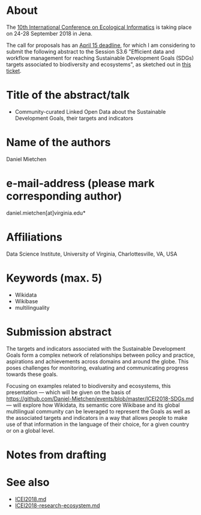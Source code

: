 # About

The [10th International Conference on Ecological Informatics](http://icei2018.uni-jena.de/) is taking place on 24-28 September 2018 in Jena.

The call for proposals has an [April 15 deadline](http://icei2018.uni-jena.de/calls/), for which I am considering to submit the following abstract to the Session S3.6 "Efficient data and workflow management for reaching Sustainable Development Goals (SDGs) targets associated to biodiversity and ecosystems", as sketched out in [this ticket](https://github.com/Daniel-Mietchen/events/issues/339). 

# Title of the abstract/talk

* Community-curated Linked Open Data about the Sustainable Development Goals, their targets and indicators

# Name of the authors

Daniel Mietchen

# e-mail-address (please mark corresponding author)

daniel.mietchen[at]virginia.edu*

# Affiliations

Data Science Institute, University of Virginia, Charlottesville, VA, USA

# Keywords (max. 5)

- Wikidata
- Wikibase
- multilinguality

# Submission abstract

The targets and indicators associated with the Sustainable Development Goals form a complex network of relationships between policy and practice, aspirations and achievements across domains and around the globe. This poses challenges for monitoring, evaluating and communicating progress towards these goals.

Focusing on examples related to biodiversity and ecosystems, this presentation &mdash; which will be given on the basis of https://github.com/Daniel-Mietchen/events/blob/master/ICEI2018-SDGs.md &mdash; will explore how Wikidata, its semantic core Wikibase and its global multilingual community can be leveraged to represent the Goals as well as the associated targets and indicators in a way that allows people to make use of that information in the language of their choice, for a given country or on a global level.


# Notes from drafting


# See also 

* [ICEI2018.md](ICEI2018.md)
* [ICEI2018-research-ecosystem.md](ICEI2018-research-ecosystem.md)
